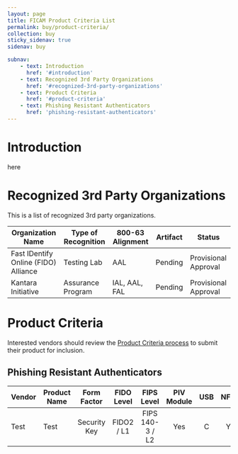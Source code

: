 ```yaml
---
layout: page
title: FICAM Product Criteria List
permalink: buy/product-criteria/
collection: buy
sticky_sidenav: true
sidenav: buy

subnav:
    - text: Introduction
      href: '#introduction'
    - text: Recognized 3rd Party Organizations
      href: '#recognized-3rd-party-organizations'
    - text: Product Criteria
      href: '#product-criteria'
    - text: Phishing Resistant Authenticators
      href: 'phishing-resistant-authenticators'
---
```


# Introduction

here

# Recognized 3rd Party Organizations

This is a list of recognized 3rd party organizations.

| Organization Name | Type of Recognition | 800-63 Alignment | Artifact | Status | 
| ------ | ------ | -------- | ------ | ------- |
| Fast IDentify Online (FIDO) Alliance | Testing Lab | AAL | Pending | Provisional Approval |
| Kantara Initiative | Assurance Program | IAL, AAL, FAL | Pending | Provisional Approval |

# Product Criteria

Interested vendors should review the [Product Criteria process]({{site.baseurl}}/sell/ficampc/) to submit their product for inclusion.

## Phishing Resistant Authenticators



| Vendor | Product Name | Form Factor |  FIDO Level | FIPS Level | PIV Module | USB | NFC | BT | AAGUID | Data Added |
| ------ | ------------ | :---------: | :---------: | :--------: | :--------: | :-: | :-: | :-: | :---: | :--------: |
| Test | Test | Security Key | FIDO2 / L1 | FIPS 140-3 / L2 | Yes | C | Y | Y | number | 01/01/2023|


